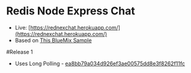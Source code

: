# Redis Node Express Chat

* Live: [https://rednexchat.herokuapp.com/](https://rednexchat.herokuapp.com/)
* Based on [This BlueMix Sample](http://www.ibm.com/developerworks/cloud/library/cl-bluemix-node-redis-app/index.html)

#Release 1
* Uses Long Polling - [ea8bb79a034d926ef3ae00575dd8e3f8262f11fc](https://github.com/stujo/redis-node-express-chat/tree/ea8bb79a034d926ef3ae00575dd8e3f8262f11fc)


